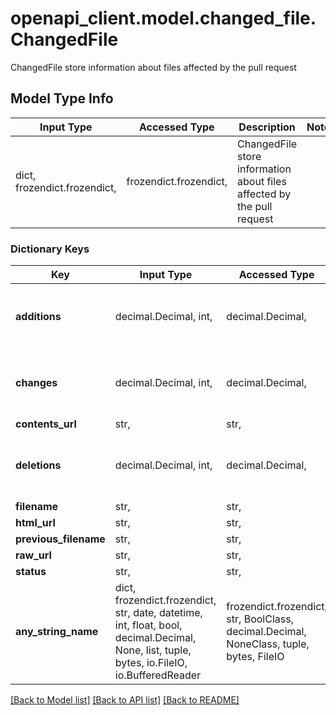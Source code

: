 # openapi_client.model.changed_file.ChangedFile

ChangedFile store information about files affected by the pull request

## Model Type Info
Input Type | Accessed Type | Description | Notes
------------ | ------------- | ------------- | -------------
dict, frozendict.frozendict,  | frozendict.frozendict,  | ChangedFile store information about files affected by the pull request | 

### Dictionary Keys
Key | Input Type | Accessed Type | Description | Notes
------------ | ------------- | ------------- | ------------- | -------------
**additions** | decimal.Decimal, int,  | decimal.Decimal,  |  | [optional] value must be a 64 bit integer
**changes** | decimal.Decimal, int,  | decimal.Decimal,  |  | [optional] value must be a 64 bit integer
**contents_url** | str,  | str,  |  | [optional] 
**deletions** | decimal.Decimal, int,  | decimal.Decimal,  |  | [optional] value must be a 64 bit integer
**filename** | str,  | str,  |  | [optional] 
**html_url** | str,  | str,  |  | [optional] 
**previous_filename** | str,  | str,  |  | [optional] 
**raw_url** | str,  | str,  |  | [optional] 
**status** | str,  | str,  |  | [optional] 
**any_string_name** | dict, frozendict.frozendict, str, date, datetime, int, float, bool, decimal.Decimal, None, list, tuple, bytes, io.FileIO, io.BufferedReader | frozendict.frozendict, str, BoolClass, decimal.Decimal, NoneClass, tuple, bytes, FileIO | any string name can be used but the value must be the correct type | [optional]

[[Back to Model list]](../../README.md#documentation-for-models) [[Back to API list]](../../README.md#documentation-for-api-endpoints) [[Back to README]](../../README.md)

